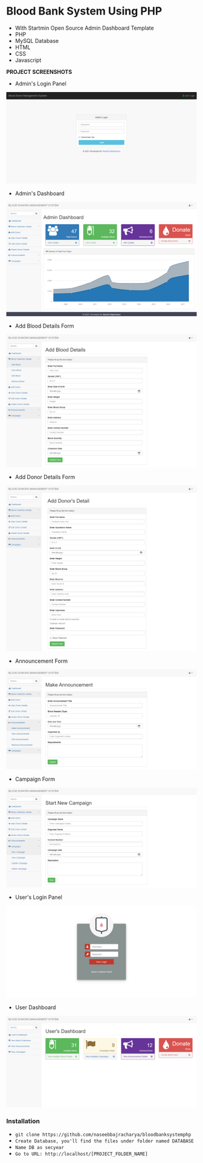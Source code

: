 # Blood Bank System Using PHP
- With Startmin Open Source Admin Dashboard Template
- PHP
- MySQL Database
- HTML
- CSS
- Javascript


**PROJECT SCREENSHOTS**

- Admin's Login Panel

![](sc01.png)

- Admin's Dashboard

![](sc2.png)

- Add Blood Details Form

![](sc6.png)

- Add Donor Details Form

![](sc3.png)

- Announcement Form

![](sc4.png)

- Campaign Form

![](sc5.png)

- User's Login Panel

![](sc7.png)

- User Dashboard

![](sc8.png)


### Installation

- `git clone https://github.com/naseebbajracharya/bloodbanksystemphp`
- `Create Database, you'll find the files under folder named DATABASE`
- `Name DB as secyear`
- `Go to URL: http://localhost/[PROJECT_FOLDER_NAME]`